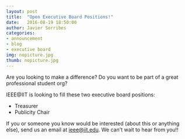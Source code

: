 ```yaml
---
layout: post
title:  "Open Executive Board Positions!"
date:   2016-08-19 18:50:00
author: Javier Sorribes
categories: 
- announcement
- blog
- executive board
img: nopicture.jpg
thumb: nopicture.jpg
---
```


Are you looking to make a difference? Do you want to be part of a great professional student org?

IEEE@IIT is looking to fill these two executive board positions:

  * Treasurer
  * Publicity Chair

If you or someone you know would be interested (about this or anything else), send us an email at ieee@iit.edu. We can't wait to hear from you!!
